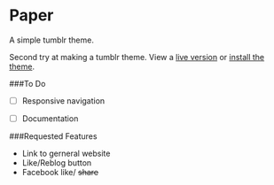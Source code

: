 Paper
=====

A simple tumblr theme.

Second try at making a tumblr theme. View a [live version](http://papertheme.tumblr.com/) or [install the theme](https://www.tumblr.com/theme/38875).

###To Do
- [ ] Responsive navigation
- [ ] Documentation


###Requested Features
- Link to gerneral website
- Like/Reblog button
- Facebook like/ ~~share~~

